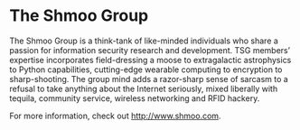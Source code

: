 # The Shmoo Group

The Shmoo Group is a think-tank of like-minded individuals who share a passion for information security research and development.  TSG members’ expertise incorporates field-dressing a moose to extragalactic astrophysics to Python capabilities, cutting-edge wearable computing to encryption to sharp-shooting.  The group mind adds a razor-sharp sense of sarcasm to a refusal to take anything about the Internet seriously, mixed liberally with tequila, community service, wireless networking and RFID hackery.

For more information, check out http://www.shmoo.com.